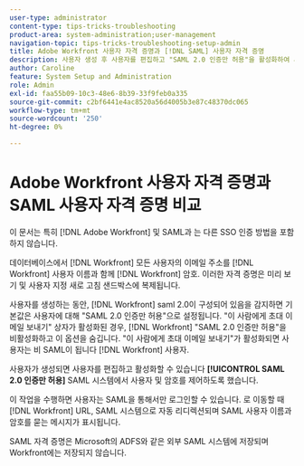 ```yaml
---
user-type: administrator
content-type: tips-tricks-troubleshooting
product-area: system-administration;user-management
navigation-topic: tips-tricks-troubleshooting-setup-admin
title: Adobe Workfront 사용자 자격 증명과 [!DNL SAML] 사용자 자격 증명
description: 사용자 생성 후 사용자를 편집하고 "SAML 2.0 인증만 허용"을 활성화하여 사용자 및 암호가 SAML 시스템에 의해 제어되도록 할 수 있습니다. 이 옵션을 활성화하면 SAML을 통해서만 로그인할 수 있습니다. 로 이동할 때 [!DNL Workfront] URL, SAML 시스템으로 자동 리디렉션되며 SAML 사용자 이름과 암호를 묻는 메시지가 표시됩니다.
author: Caroline
feature: System Setup and Administration
role: Admin
exl-id: faa55b09-10c3-48e6-8b39-33f9feb0a335
source-git-commit: c2bf6441e4ac8520a56d4005b3e87c48370dc065
workflow-type: tm+mt
source-wordcount: '250'
ht-degree: 0%

---
```


# Adobe Workfront 사용자 자격 증명과 SAML 사용자 자격 증명 비교

이 문서는 특히 [!DNL Adobe Workfront] 및 SAML과 는 다른 SSO 인증 방법을 포함하지 않습니다.

데이터베이스에서 [!DNL Workfront] 모든 사용자의 이메일 주소를 [!DNL Workfront] 사용자 이름과 함께 [!DNL Workfront] 암호. 이러한 자격 증명은 미리 보기 및 사용자 지정 새로 고침 샌드박스에 복제됩니다.

사용자를 생성하는 동안, [!DNL Workfront] saml 2.0이 구성되어 있음을 감지하면 기본값은 사용자에 대해 &quot;SAML 2.0 인증만 허용&quot;으로 설정됩니다. &quot;이 사람에게 초대 이메일 보내기&quot; 상자가 활성화된 경우, [!DNL Workfront] &quot;SAML 2.0 인증만 허용&quot;을 비활성화하고 이 옵션을 숨깁니다. &quot;이 사람에게 초대 이메일 보내기&quot;가 활성화되면 사용자는 비 SAML이 됩니다 [!DNL Workfront] 사용자.

사용자가 생성되면 사용자를 편집하고 활성화할 수 있습니다 **[!UICONTROL SAML 2.0 인증만 허용]** SAML 시스템에서 사용자 및 암호를 제어하도록 했습니다.

이 작업을 수행하면 사용자는 SAML을 통해서만 로그인할 수 있습니다. 로 이동할 때 [!DNL Workfront] URL, SAML 시스템으로 자동 리디렉션되며 SAML 사용자 이름과 암호를 묻는 메시지가 표시됩니다.

SAML 자격 증명은 Microsoft의 ADFS와 같은 외부 SAML 시스템에 저장되며 Workfront에는 저장되지 않습니다.
